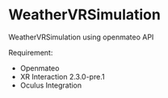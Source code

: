 # WeatherVRSimulation
 WeatherVRSimulation using openmateo API
 
 Requirement: 
 - Openmateo 
 - XR Interaction 2.3.0-pre.1 
 - Oculus Integration
 
